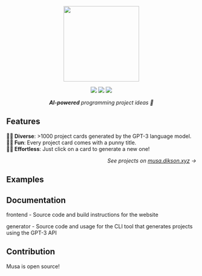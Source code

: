 <div align="center">
  <p>
    <a href="https://musa.dikson.xyz">
    <img src="https://user-images.githubusercontent.com/49994083/168507729-4ecca925-fe72-47ff-bedf-6705e2b60112.png" height="200px">
    </a>
  </p>
  
  <div>
    <img src="https://img.shields.io/github/license/facebook/react?color=fcf&style=flat-square">
    <img src="https://img.shields.io/github/stars/facebook/react?color=fcf&style=flat-square"> <!-- edit this later -->
    <img src="https://img.shields.io/github/followers/diksown?color=fcf&label=follow%20%40diksown&logo=github&style=flat-square">
  </div>
  
  <i><b>AI-powered</b> programming project ideas 🎨</i>
</div>

<h2>Features</h2>

<b>🏋🏻 Diverse</b>: >1000 project cards generated by the GPT-3 language model.  
<b>🤸🏻 Fun</b>: Every project card comes with a punny title.  
<b>🧘🏻 Effortless</b>: Just click on a card to generate a new one!  
<p align="right"><em>See projects on <a href="https://musa.dikson.xyz">musa.dikson.xyz</a> →</em></p>

<h2>Examples</h2>

<h2>Documentation</h2>

frontend - Source code and build instructions for the website

generator - Source code and usage for the CLI tool that generates projects using the GPT-3 API

<h2>Contribution</h2>

Musa is open source!
